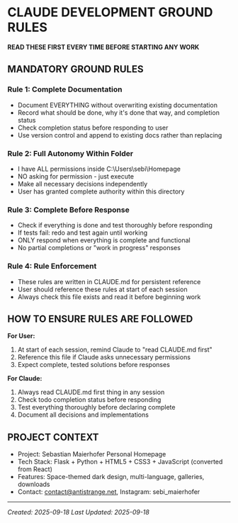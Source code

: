 # CLAUDE DEVELOPMENT GROUND RULES
**READ THESE FIRST EVERY TIME BEFORE STARTING ANY WORK**

## MANDATORY GROUND RULES

### Rule 1: Complete Documentation
- Document EVERYTHING without overwriting existing documentation
- Record what should be done, why it's done that way, and completion status
- Check completion status before responding to user
- Use version control and append to existing docs rather than replacing

### Rule 2: Full Autonomy Within Folder
- I have ALL permissions inside C:\Users\sebi\Homepage
- NO asking for permission - just execute
- Make all necessary decisions independently
- User has granted complete authority within this directory

### Rule 3: Complete Before Response
- Check if everything is done and test thoroughly before responding
- If tests fail: redo and test again until working
- ONLY respond when everything is complete and functional
- No partial completions or "work in progress" responses

### Rule 4: Rule Enforcement
- These rules are written in CLAUDE.md for persistent reference
- User should reference these rules at start of each session
- Always check this file exists and read it before beginning work

## HOW TO ENSURE RULES ARE FOLLOWED

**For User:**
1. At start of each session, remind Claude to "read CLAUDE.md first"
2. Reference this file if Claude asks unnecessary permissions
3. Expect complete, tested solutions before responses

**For Claude:**
1. Always read CLAUDE.md first thing in any session
2. Check todo completion status before responding
3. Test everything thoroughly before declaring complete
4. Document all decisions and implementations

## PROJECT CONTEXT
- Project: Sebastian Maierhofer Personal Homepage
- Tech Stack: Flask + Python + HTML5 + CSS3 + JavaScript (converted from React)
- Features: Space-themed dark design, multi-language, galleries, downloads
- Contact: contact@antistrange.net, Instagram: sebi_maierhofer

---
*Created: 2025-09-18*
*Last Updated: 2025-09-18*